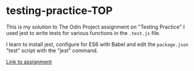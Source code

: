 # testing-practice-TOP

This is my solution to The Odin Project assignment on "Testing Practice"
I used jest to write tests for various functions in the `.test.js` file.

I learn to install jest, configure for ES6 with Babel and edit the `package.json` "test" script with the "jest" command.

[Link to assignment](https://www.theodinproject.com/lessons/node-path-javascript-testing-practice)
